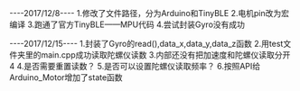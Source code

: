 ----2017/12/8----
1.修改了文件路径，分为Arduino和TinyBLE
2.电机pin改为宏编译
3.跑通了官方TinyBLE——MPU代码
4.尝试封装Gyro没有成功

----2017/12/15----
1.封装了Gyro的read(),data_x,data_y,data_z函数
2.用test文件夹里的main.cpp成功读取陀螺仪读数
3.内部还没有把加速度和陀螺仪读取分开4
4.是否需要重置读数？
5.是否可以设置陀螺仪读取频率？
6.按照API给Arduino_Motor增加了state函数